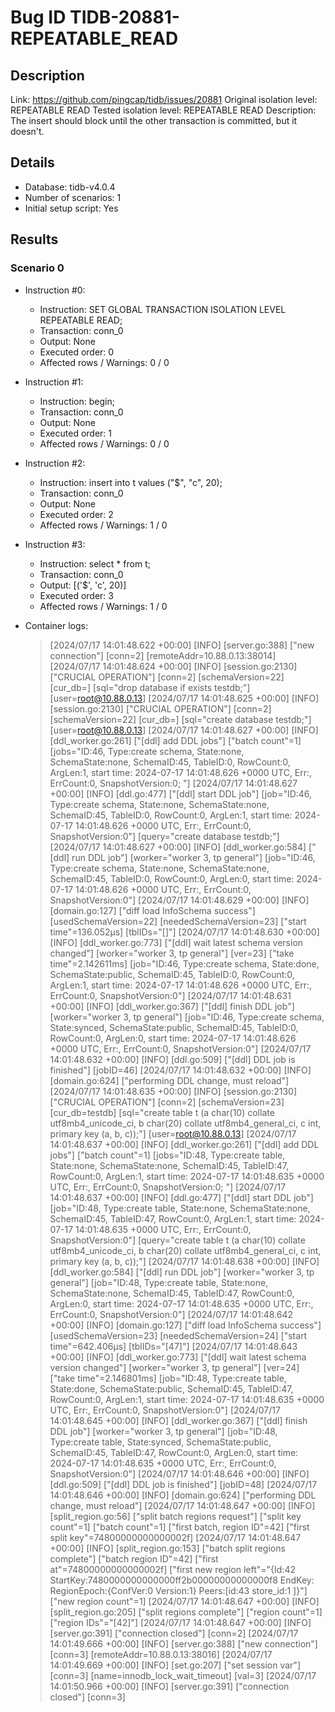 # Bug ID TIDB-20881-REPEATABLE_READ

## Description

Link:                     https://github.com/pingcap/tidb/issues/20881
Original isolation level: REPEATABLE READ
Tested isolation level:   REPEATABLE READ
Description:              The insert should block until the other transaction is committed, but it doesn't.


## Details
 * Database: tidb-v4.0.4
 * Number of scenarios: 1
 * Initial setup script: Yes

## Results
### Scenario 0
 * Instruction #0:
     - Instruction:  SET GLOBAL TRANSACTION ISOLATION LEVEL REPEATABLE READ;
     - Transaction: conn_0
     - Output: None
     - Executed order: 0
     - Affected rows / Warnings: 0 / 0
 * Instruction #1:
     - Instruction:  begin;
     - Transaction: conn_0
     - Output: None
     - Executed order: 1
     - Affected rows / Warnings: 0 / 0
 * Instruction #2:
     - Instruction:  insert into t values ("$", "c", 20);
     - Transaction: conn_0
     - Output: None
     - Executed order: 2
     - Affected rows / Warnings: 1 / 0
 * Instruction #3:
     - Instruction:  select * from t;
     - Transaction: conn_0
     - Output: [('$', 'c', 20)]
     - Executed order: 3
     - Affected rows / Warnings: 1 / 0

 * Container logs:
   > [2024/07/17 14:01:48.622 +00:00] [INFO] [server.go:388] ["new connection"] [conn=2] [remoteAddr=10.88.0.13:38014]
   > [2024/07/17 14:01:48.624 +00:00] [INFO] [session.go:2130] ["CRUCIAL OPERATION"] [conn=2] [schemaVersion=22] [cur_db=] [sql="drop database if exists testdb;"] [user=root@10.88.0.13]
   > [2024/07/17 14:01:48.625 +00:00] [INFO] [session.go:2130] ["CRUCIAL OPERATION"] [conn=2] [schemaVersion=22] [cur_db=] [sql="create database testdb;"] [user=root@10.88.0.13]
   > [2024/07/17 14:01:48.627 +00:00] [INFO] [ddl_worker.go:261] ["[ddl] add DDL jobs"] ["batch count"=1] [jobs="ID:46, Type:create schema, State:none, SchemaState:none, SchemaID:45, TableID:0, RowCount:0, ArgLen:1, start time: 2024-07-17 14:01:48.626 +0000 UTC, Err:<nil>, ErrCount:0, SnapshotVersion:0; "]
   > [2024/07/17 14:01:48.627 +00:00] [INFO] [ddl.go:477] ["[ddl] start DDL job"] [job="ID:46, Type:create schema, State:none, SchemaState:none, SchemaID:45, TableID:0, RowCount:0, ArgLen:1, start time: 2024-07-17 14:01:48.626 +0000 UTC, Err:<nil>, ErrCount:0, SnapshotVersion:0"] [query="create database testdb;"]
   > [2024/07/17 14:01:48.627 +00:00] [INFO] [ddl_worker.go:584] ["[ddl] run DDL job"] [worker="worker 3, tp general"] [job="ID:46, Type:create schema, State:none, SchemaState:none, SchemaID:45, TableID:0, RowCount:0, ArgLen:0, start time: 2024-07-17 14:01:48.626 +0000 UTC, Err:<nil>, ErrCount:0, SnapshotVersion:0"]
   > [2024/07/17 14:01:48.629 +00:00] [INFO] [domain.go:127] ["diff load InfoSchema success"] [usedSchemaVersion=22] [neededSchemaVersion=23] ["start time"=136.052µs] [tblIDs="[]"]
   > [2024/07/17 14:01:48.630 +00:00] [INFO] [ddl_worker.go:773] ["[ddl] wait latest schema version changed"] [worker="worker 3, tp general"] [ver=23] ["take time"=2.142611ms] [job="ID:46, Type:create schema, State:done, SchemaState:public, SchemaID:45, TableID:0, RowCount:0, ArgLen:1, start time: 2024-07-17 14:01:48.626 +0000 UTC, Err:<nil>, ErrCount:0, SnapshotVersion:0"]
   > [2024/07/17 14:01:48.631 +00:00] [INFO] [ddl_worker.go:367] ["[ddl] finish DDL job"] [worker="worker 3, tp general"] [job="ID:46, Type:create schema, State:synced, SchemaState:public, SchemaID:45, TableID:0, RowCount:0, ArgLen:0, start time: 2024-07-17 14:01:48.626 +0000 UTC, Err:<nil>, ErrCount:0, SnapshotVersion:0"]
   > [2024/07/17 14:01:48.632 +00:00] [INFO] [ddl.go:509] ["[ddl] DDL job is finished"] [jobID=46]
   > [2024/07/17 14:01:48.632 +00:00] [INFO] [domain.go:624] ["performing DDL change, must reload"]
   > [2024/07/17 14:01:48.635 +00:00] [INFO] [session.go:2130] ["CRUCIAL OPERATION"] [conn=2] [schemaVersion=23] [cur_db=testdb] [sql="create table t (a char(10) collate utf8mb4_unicode_ci, b char(20) collate utf8mb4_general_ci, c int, primary key (a, b, c));"] [user=root@10.88.0.13]
   > [2024/07/17 14:01:48.637 +00:00] [INFO] [ddl_worker.go:261] ["[ddl] add DDL jobs"] ["batch count"=1] [jobs="ID:48, Type:create table, State:none, SchemaState:none, SchemaID:45, TableID:47, RowCount:0, ArgLen:1, start time: 2024-07-17 14:01:48.635 +0000 UTC, Err:<nil>, ErrCount:0, SnapshotVersion:0; "]
   > [2024/07/17 14:01:48.637 +00:00] [INFO] [ddl.go:477] ["[ddl] start DDL job"] [job="ID:48, Type:create table, State:none, SchemaState:none, SchemaID:45, TableID:47, RowCount:0, ArgLen:1, start time: 2024-07-17 14:01:48.635 +0000 UTC, Err:<nil>, ErrCount:0, SnapshotVersion:0"] [query="create table t (a char(10) collate utf8mb4_unicode_ci, b char(20) collate utf8mb4_general_ci, c int, primary key (a, b, c));"]
   > [2024/07/17 14:01:48.638 +00:00] [INFO] [ddl_worker.go:584] ["[ddl] run DDL job"] [worker="worker 3, tp general"] [job="ID:48, Type:create table, State:none, SchemaState:none, SchemaID:45, TableID:47, RowCount:0, ArgLen:0, start time: 2024-07-17 14:01:48.635 +0000 UTC, Err:<nil>, ErrCount:0, SnapshotVersion:0"]
   > [2024/07/17 14:01:48.642 +00:00] [INFO] [domain.go:127] ["diff load InfoSchema success"] [usedSchemaVersion=23] [neededSchemaVersion=24] ["start time"=642.406µs] [tblIDs="[47]"]
   > [2024/07/17 14:01:48.643 +00:00] [INFO] [ddl_worker.go:773] ["[ddl] wait latest schema version changed"] [worker="worker 3, tp general"] [ver=24] ["take time"=2.146801ms] [job="ID:48, Type:create table, State:done, SchemaState:public, SchemaID:45, TableID:47, RowCount:0, ArgLen:1, start time: 2024-07-17 14:01:48.635 +0000 UTC, Err:<nil>, ErrCount:0, SnapshotVersion:0"]
   > [2024/07/17 14:01:48.645 +00:00] [INFO] [ddl_worker.go:367] ["[ddl] finish DDL job"] [worker="worker 3, tp general"] [job="ID:48, Type:create table, State:synced, SchemaState:public, SchemaID:45, TableID:47, RowCount:0, ArgLen:0, start time: 2024-07-17 14:01:48.635 +0000 UTC, Err:<nil>, ErrCount:0, SnapshotVersion:0"]
   > [2024/07/17 14:01:48.646 +00:00] [INFO] [ddl.go:509] ["[ddl] DDL job is finished"] [jobID=48]
   > [2024/07/17 14:01:48.646 +00:00] [INFO] [domain.go:624] ["performing DDL change, must reload"]
   > [2024/07/17 14:01:48.647 +00:00] [INFO] [split_region.go:56] ["split batch regions request"] ["split key count"=1] ["batch count"=1] ["first batch, region ID"=42] ["first split key"=74800000000000002f]
   > [2024/07/17 14:01:48.647 +00:00] [INFO] [split_region.go:153] ["batch split regions complete"] ["batch region ID"=42] ["first at"=74800000000000002f] ["first new region left"="{Id:42 StartKey:7480000000000000ff2b00000000000000f8 EndKey: RegionEpoch:{ConfVer:0 Version:1} Peers:[id:43 store_id:1 ]}"] ["new region count"=1]
   > [2024/07/17 14:01:48.647 +00:00] [INFO] [split_region.go:205] ["split regions complete"] ["region count"=1] ["region IDs"="[42]"]
   > [2024/07/17 14:01:48.647 +00:00] [INFO] [server.go:391] ["connection closed"] [conn=2]
   > [2024/07/17 14:01:49.666 +00:00] [INFO] [server.go:388] ["new connection"] [conn=3] [remoteAddr=10.88.0.13:38016]
   > [2024/07/17 14:01:49.669 +00:00] [INFO] [set.go:207] ["set session var"] [conn=3] [name=innodb_lock_wait_timeout] [val=3]
   > [2024/07/17 14:01:50.966 +00:00] [INFO] [server.go:391] ["connection closed"] [conn=3]
